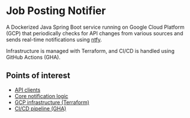 # Job Posting Notifier
A Dockerized Java Spring Boot service running on Google Cloud Platform (GCP) that periodically checks for API changes from various sources and sends real-time notifications using [ntfy](https://ntfy.sh/).

Infrastructure is managed with Terraform, and CI/CD is handled using GitHub Actions (GHA).

## Points of interest
- [API clients](src/main/java/com/lvnlx/job/posting/notifier/client)
- [Core notification logic](src/main/java/com/lvnlx/job/posting/notifier/service/JobPostingNotifier.java)
- [GCP infrastructure (Terraform)](/terraform)
- [CI/CD pipeline (GHA)](.github/workflows/deploy.yml)
